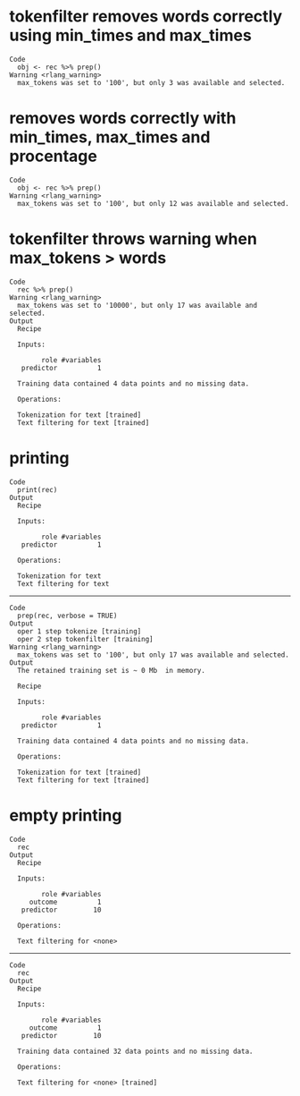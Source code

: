 # tokenfilter removes words correctly using min_times and max_times

    Code
      obj <- rec %>% prep()
    Warning <rlang_warning>
      max_tokens was set to '100', but only 3 was available and selected.

# removes words correctly with min_times, max_times and procentage

    Code
      obj <- rec %>% prep()
    Warning <rlang_warning>
      max_tokens was set to '100', but only 12 was available and selected.

# tokenfilter throws warning when max_tokens > words

    Code
      rec %>% prep()
    Warning <rlang_warning>
      max_tokens was set to '10000', but only 17 was available and selected.
    Output
      Recipe
      
      Inputs:
      
            role #variables
       predictor          1
      
      Training data contained 4 data points and no missing data.
      
      Operations:
      
      Tokenization for text [trained]
      Text filtering for text [trained]

# printing

    Code
      print(rec)
    Output
      Recipe
      
      Inputs:
      
            role #variables
       predictor          1
      
      Operations:
      
      Tokenization for text
      Text filtering for text

---

    Code
      prep(rec, verbose = TRUE)
    Output
      oper 1 step tokenize [training] 
      oper 2 step tokenfilter [training] 
    Warning <rlang_warning>
      max_tokens was set to '100', but only 17 was available and selected.
    Output
      The retained training set is ~ 0 Mb  in memory.
      
      Recipe
      
      Inputs:
      
            role #variables
       predictor          1
      
      Training data contained 4 data points and no missing data.
      
      Operations:
      
      Tokenization for text [trained]
      Text filtering for text [trained]

# empty printing

    Code
      rec
    Output
      Recipe
      
      Inputs:
      
            role #variables
         outcome          1
       predictor         10
      
      Operations:
      
      Text filtering for <none>

---

    Code
      rec
    Output
      Recipe
      
      Inputs:
      
            role #variables
         outcome          1
       predictor         10
      
      Training data contained 32 data points and no missing data.
      
      Operations:
      
      Text filtering for <none> [trained]

